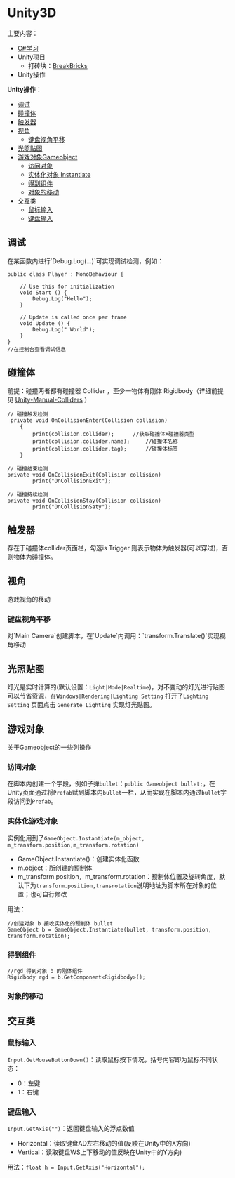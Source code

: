 # Unity3D
主要内容：
- [C#学习](https://github.com/SouthBegonia/Codes_2018/tree/master/Unity3d/Csharp)
- Unity项目
	- 打砖块：[BreakBricks](https://github.com/SouthBegonia/Codes_2018/tree/master/Unity3d/BreakBricks) 
- Unity操作


**Unity操作**：
* [调试](#1)
* [碰撞体](#2)
* [触发器](#3)
* [视角](#4)
	* [键盘视角平移](#4.1) 
* [光照贴图](#5)
* [游戏对象Gameobject](#6)
	* [访问对象](#6.1) 
	* [实体化对象 Instantiate](#6.2) 
	* [得到组件](#6.3)
	* [对象的移动](#6.4)
* [交互类](#7)
	* [鼠标输入](#7.1)
	* [键盘输入](#7.2)	 


<h2 id="1">调试</h2>
在某函数内进行`Debug.Log(...)`可实现调试检测，例如：

```
public class Player : MonoBehaviour {

	// Use this for initialization
	void Start () {
        Debug.Log("Hello");
	}
	
	// Update is called once per frame
	void Update () {
		Debug.Log(" World");
	}
}
//在控制台查看调试信息
```

<h2 id="2">碰撞体</h2>

前提：碰撞两者都有碰撞器 Collider ，至少一物体有刚体 Rigidbody（详细前提见 [Unity-Manual-Colliders](https://docs.unity3d.com/Manual/CollidersOverview.html) ）

```
// 碰撞触发检测
 private void OnCollisionEnter(Collision collision)
    {
        print(collision.collider);		//获取碰撞体+碰撞器类型
        print(collision.collider.name);		//碰撞体名称
        print(collision.collider.tag);		//碰撞体标签
    }

// 碰撞结束检测
private void OnCollisionExit(Collision collision)
        print("OnCollisionExit");

// 碰撞持续检测
private void OnCollisionStay(Collision collision)
        print("OnCollisionSaty");
```

<h2 id="3">触发器</h2>

存在于碰撞体collider页面栏，勾选is Trigger 则表示物体为触发器(可以穿过)，否则物体为碰撞体。

<h2 id="4">视角</h2>

游戏视角的移动

<h3 id="4.1">键盘视角平移</h3>
对`Main Camera`创建脚本，在`Update`内调用：`transform.Translate()`实现视角移动

<h2 id="5">光照贴图</h2>

灯光是实时计算的(默认设置：`Light|Mode|Realtime`)，对不变动的灯光进行贴图可以节省资源，在`Windows|Rendering|Lighting Setting` 打开了`Lighting Setting` 页面点击 `Generate Lighting` 实现灯光贴图。

<h2 id="6">游戏对象</h2>

关于Gameobject的一些列操作


<h3 id="6.1">访问对象</h3>

在脚本内创建一个字段，例如子弹`bullet`：`public Gameobject bullet;`，在Unity页面通过将`Prefab`赋到脚本内`bullet`一栏，从而实现在脚本内通过`bullet`字段访问到`Prefab`。

<h3 id="6.2">实体化游戏对象</h3>

实例化用到了`GameObject.Instantiate(m_object, m_transform.position,m_transform.rotation)`
- GameObject.Instantiate()：创建实体化函数
- m.object：所创建的预制体
- m_transform.position，m_transform.rotation：预制体位置及旋转角度，默认下为`transform.position,transrotation`说明地址为脚本所在对象的位置；也可自行修改

用法：

```
//创建对象 b 接收实体化的预制体 bullet
GameObject b = GameObject.Instantiate(bullet, transform.position, transform.rotation);
```

<h3 id="6.3">得到组件</h3>

```
//rgd 得到对象 b 的刚体组件
Rigidbody rgd = b.GetComponent<Rigidbody>();
```

<h3 id="6.4">对象的移动</h3>


<h2 id="7">交互类</h2>

<h3 id="7.1">鼠标输入</h3>

`Input.GetMouseButtonDown()`：读取鼠标按下情况，括号内容即为鼠标不同状态：
- 0：左键
- 1：右键

<h3 id="7.2">键盘输入</h3>

`Input.GetAxis("")`：返回键盘输入的浮点数值
- Horizontal：读取键盘AD左右移动的值(反映在Unity中的X方向)
- Vertical：读取键盘WS上下移动的值反映在Unity中的Y方向)

用法：`float h = Input.GetAxis("Horizontal");`